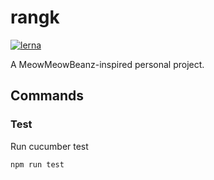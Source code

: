 # rangk

[![lerna](https://img.shields.io/badge/maintained%20with-lerna-cc00ff.svg)](https://lerna.js.org/)

A MeowMeowBeanz-inspired personal project.

## Commands

### Test

Run cucumber test

```sh
npm run test
```